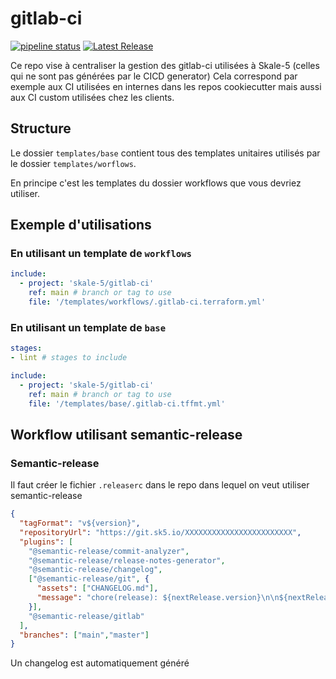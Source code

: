 # gitlab-ci

[![pipeline status](https://git.sk5.io/skale-5/gitlab-ci/badges/main/pipeline.svg)](https://git.sk5.io/skale-5/gitlab-ci/-/commits/main)
[![Latest Release](https://git.sk5.io/skale-5/gitlab-ci/-/badges/release.svg)](https://git.sk5.io/skale-5/gitlab-ci/-/releases)

Ce repo vise à centraliser la gestion des gitlab-ci utilisées à Skale-5 (celles qui ne sont pas générées par le CICD generator)
Cela correspond par exemple aux CI utilisées en internes dans les repos cookiecutter mais aussi aux CI custom utilisées chez les clients.

## Structure

Le dossier `templates/base` contient tous des templates unitaires utilisés par le dossier `templates/worflows`.

En principe c'est les templates du dossier workflows que vous devriez utiliser.

## Exemple d'utilisations

### En utilisant un template de `workflows`

```yaml
include:
  - project: 'skale-5/gitlab-ci'
    ref: main # branch or tag to use
    file: '/templates/workflows/.gitlab-ci.terraform.yml'
```

### En utilisant un template de `base`

```yaml
stages:
- lint # stages to include

include:
  - project: 'skale-5/gitlab-ci'
    ref: main # branch or tag to use
    file: '/templates/base/.gitlab-ci.tffmt.yml'
```


## Workflow utilisant semantic-release

### Semantic-release

Il faut créer le fichier `.releaserc` dans le repo dans lequel on veut utiliser semantic-release

```json
{
  "tagFormat": "v${version}",
  "repositoryUrl": "https://git.sk5.io/XXXXXXXXXXXXXXXXXXXXXXXX",
  "plugins": [
    "@semantic-release/commit-analyzer",
    "@semantic-release/release-notes-generator",
    "@semantic-release/changelog",
    ["@semantic-release/git", {
      "assets": ["CHANGELOG.md"],
      "message": "chore(release): ${nextRelease.version}\n\n${nextRelease.notes}[skip ci]"
    }],
    "@semantic-release/gitlab"
  ],
  "branches": ["main","master"]
}
```

Un changelog est automatiquement généré
